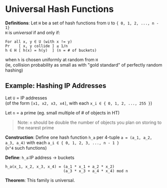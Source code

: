# Universal Hash Functions

**Definitions**: Let `H` be a set of hash functions from `U` to `{ 0, 1, 2, ...,
n - 1}`  
`H` is *universal* if and only if:  
```
For all x, y ∈ U (with x != y)
Pr    [ x, y collide ] ≤ 1/n
h ∈ H [ h(x) = h(y)  ] (n = # of buckets) 
```
when `h` is chosen uniformly at random from `H`  
(ie, collision probability as small as with "gold standard" of perfectly random
hashing)

## Example: Hashing IP Addresses
Let `U` = IP addresses  
(of the form `[x1, x2, x3, x4]`, with each `x_i ∈ { 0, 1, 2, ..., 255 }`)

Let `n` = a prime (eg. small multiple of # of objects in HT)  
> Note: `n` should be double the number of objects you plan on storing to the
> nearest prime

**Construction**: Define one hash function `h_a` per 4-tuple `a = (a_1, a_2,
a_3, a_4)` with each `a_i ∈ { 0, 1, 2, 3, ..., n - 1 }`  
(`n^4` such functions)

**Define**: `h_a`:IP address → buckets  
```
h_a(x_1, x_2, x_3, x_4) = (a_1 * x_1 + a_2 * x_2)
                          (a_3 * x_3 + a_4 * x_4) mod n
```

**Theorem**: This family is universal.
